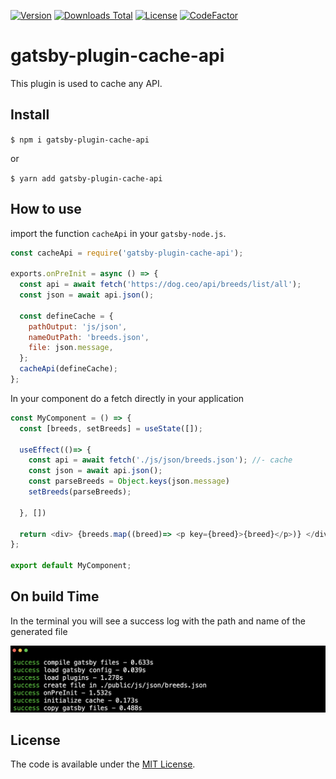[![Version](https://img.shields.io/npm/v/gatsby-plugin-cache-api.svg)](https://www.npmjs.com/package/gatsby-plugin-cache-api)
[![Downloads Total](https://img.shields.io/npm/dt/gatsby-plugin-cache-api.svg)](https://www.npmjs.com/package/gatsby-plugin-cache-api)
[![License](https://img.shields.io/badge/License-MIT-yellow.svg)](https://github.com/escabora/gatsby-plugin-cache-api/blob/main/LICENSE.md)
[![CodeFactor](https://www.codefactor.io/repository/github/escabora/gatsby-plugin-cache-api/badge)](https://www.codefactor.io/repository/github/escabora/gatsby-plugin-cache-api)

# gatsby-plugin-cache-api

This plugin is used to cache any API.

## Install

`$ npm i gatsby-plugin-cache-api`

or

`$ yarn add gatsby-plugin-cache-api`

## How to use

import the function `cacheApi` in your `gatsby-node.js`.

```javascript
const cacheApi = require('gatsby-plugin-cache-api');

exports.onPreInit = async () => {
  const api = await fetch('https://dog.ceo/api/breeds/list/all');
  const json = await api.json();

  const defineCache = {
    pathOutput: 'js/json',
    nameOutPath: 'breeds.json',
    file: json.message,
  };
  cacheApi(defineCache);
};
```

In your component do a fetch directly in your application

```javascript
const MyComponent = () => {
  const [breeds, setBreeds] = useState([]);

  useEffect(()=> {
    const api = await fetch('./js/json/breeds.json'); //- cache
    const json = await api.json();
    const parseBreeds = Object.keys(json.message)
    setBreeds(parseBreeds);

  }, [])

  return <div> {breeds.map((breed)=> <p key={breed}>{breed}</p>)} </div>;
};

export default MyComponent;
```

## On build Time

In the terminal you will see a success log with the path and name of the generated file

![Shell Example](/example.png)

## License

The code is available under the [MIT License](LICENSE.md).
